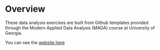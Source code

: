 # Overview

These data analysis exercises are built from Github templates provided through the Modern Applied Data Analysis (MADA) course at University of Georgia.

You can see the [website here](https://ellenmonster.github.io/MADA_DataAnalysisPortfolio/)


